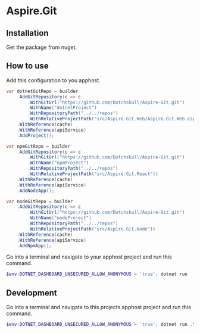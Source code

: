 # Aspire.Git

## Installation

Get the package from nuget.

## How to use

Add this configuration to you apphost.

```csharp
var dotnetGitRepo = builder
    .AddGitRepository(c => c
        .WithGitUrl("https://github.com/Dutchskull/Aspire-Git.git")
        .WithName("dotnetProject")
        .WithRepositoryPath("../../repos")
        .WithRelativeProjectPath("src/Aspire.Git.Web/Aspire.Git.Web.csproj"))
    .WithReference(cache)
    .WithReference(apiService)
    .AddProject();

var npmGitRepo = builder
    .AddGitRepository(c => c
        .WithGitUrl("https://github.com/Dutchskull/Aspire-Git.git")
        .WithName("npmProject")
        .WithRepositoryPath("../../repos")
        .WithRelativeProjectPath("src/Aspire.Git.React"))
    .WithReference(cache)
    .WithReference(apiService)
    .AddNodeApp();

var nodeGitRepo = builder
    .AddGitRepository(c => c
        .WithGitUrl("https://github.com/Dutchskull/Aspire-Git.git")
        .WithName("nodeProject")
        .WithRepositoryPath("../../repos")
        .WithRelativeProjectPath("src/Aspire.Git.Node"))
    .WithReference(cache)
    .WithReference(apiService)
    .AddNpmApp();
```

Go into a terminal and navigate to your apphost project and run this command.

```powershell
$env:DOTNET_DASHBOARD_UNSECURED_ALLOW_ANONYMOUS = 'true'; dotnet run
```

## Development

Go into a terminal and navigate to this projects apphost project and run this command.

```powershell
$env:DOTNET_DASHBOARD_UNSECURED_ALLOW_ANONYMOUS = 'true'; dotnet run .\Aspire.Git.AppHost.csproj
```